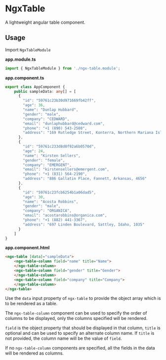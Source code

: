 # NgxTable

A lightweight angular table component.

## Usage

Import `NgxTableModule`

**app.module.ts**

```typescript
import { NgxTableModule } from './ngx-table.module';
```

**app.component.ts**

```typescript
export class AppComponent {
    public sampleData: any[] = [
      {
        "id": "59761c23b30d971669fb42ff",
        "age": 36,
        "name": "Dunlap Hubbard",
        "gender": "male",
        "company": "CEDWARD",
        "email": "dunlaphubbard@cedward.com",
        "phone": "+1 (890) 543-2508",
        "address": "169 Rutledge Street, Konterra, Northern Mariana Islands, 8551"
      },
      {
        "id": "59761c233d8d0f92a6b0570d",
        "age": 24,
        "name": "Kirsten Sellers",
        "gender": "female",
        "company": "EMERGENT",
        "email": "kirstensellers@emergent.com",
        "phone": "+1 (831) 564-2190",
        "address": "886 Gallatin Place, Fannett, Arkansas, 4656"
      },
      {
        "id": "59761c23fcb6254b1a06dad5",
        "age": 30,
        "name": "Acosta Robbins",
        "gender": "male",
        "company": "ORGANICA",
        "email": "acostarobbins@organica.com",
        "phone": "+1 (882) 441-3367",
        "address": "697 Linden Boulevard, Sattley, Idaho, 1035"
      }
    ]
}
```

**app.component.html**

```html
<ngx-table [data]="sampleData">
    <ngx-table-column field="name" title="Name">
    </ngx-table-column>
    <ngx-table-column field="gender" title="Gender">
    </ngx-table-column>
    <ngx-table-column field="company" title="Company">
    </ngx-table-column>
</ngx-table>
```

Use the `data` input property of `ngx-table` to provide the object array which is to be rendered as a table.

The `ngx-table-column` component can be used to specify the order of columns to be displayed, only the columns specified will be rendered.

`field` is the object property that should be displayed in that column, `title` is optional and can be used to specify an alternate column name. If `title` is not provided, the column name will be the value of `field`.

If no `ngx-table-column` components are specified, all the fields in the data will be rendered as columns.
